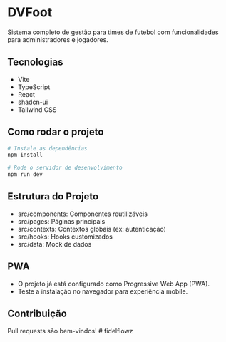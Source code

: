 # DVFoot

Sistema completo de gestão para times de futebol com funcionalidades para administradores e jogadores.

## Tecnologias
- Vite
- TypeScript
- React
- shadcn-ui
- Tailwind CSS

## Como rodar o projeto

```sh
# Instale as dependências
npm install

# Rode o servidor de desenvolvimento
npm run dev
```

## Estrutura do Projeto
- src/components: Componentes reutilizáveis
- src/pages: Páginas principais
- src/contexts: Contextos globais (ex: autenticação)
- src/hooks: Hooks customizados
- src/data: Mock de dados

## PWA
- O projeto já está configurado como Progressive Web App (PWA).
- Teste a instalação no navegador para experiência mobile.

## Contribuição
Pull requests são bem-vindos!
#   f i d e l f l o w z  
 